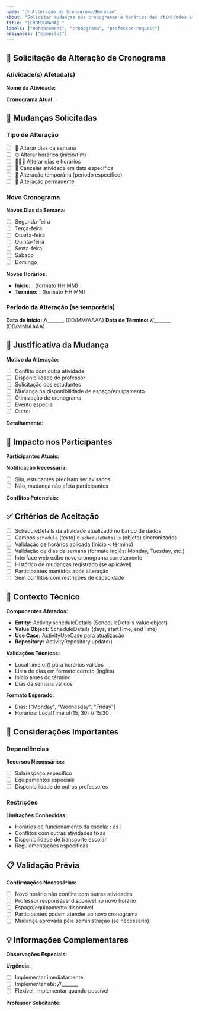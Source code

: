 ```yaml
---
name: "🕐 Alteração de Cronograma/Horário"
about: "Solicitar mudanças nos cronogramas e horários das atividades existentes"
title: "[CRONOGRAMA] "
labels: ["enhancement", "cronograma", "professor-request"]
assignees: ["@copilot"]
---
```


## 📅 Solicitação de Alteração de Cronograma

### Atividade(s) Afetada(s)
**Nome da Atividade:**
<!-- Nome exato da atividade. Para múltiplas atividades, liste todas -->

**Cronograma Atual:**
<!-- Ex: Segunda e Sexta, 15:15 - 16:45 -->

## 🔄 Mudanças Solicitadas

### Tipo de Alteração
- [ ] 📆 Alterar dias da semana
- [ ] ⏰ Alterar horários (início/fim)
- [ ] 📅➕⏰ Alterar dias e horários
- [ ] 🚫 Cancelar atividade em data específica
- [ ] 📄 Alteração temporária (período específico)
- [ ] 📄 Alteração permanente

### Novo Cronograma

**Novos Dias da Semana:**
- [ ] Segunda-feira
- [ ] Terça-feira
- [ ] Quarta-feira
- [ ] Quinta-feira
- [ ] Sexta-feira
- [ ] Sábado
- [ ] Domingo

**Novos Horários:**
- **Início:** __:__ (formato HH:MM)
- **Término:** __:__ (formato HH:MM)

### Período da Alteração (se temporária)
**Data de Início:** ___/___/_______ (DD/MM/AAAA)
**Data de Término:** ___/___/_______ (DD/MM/AAAA)

## 🎯 Justificativa da Mudança

**Motivo da Alteração:**
- [ ] Conflito com outra atividade
- [ ] Disponibilidade do professor
- [ ] Solicitação dos estudantes
- [ ] Mudança na disponibilidade de espaço/equipamento
- [ ] Otimização de cronograma
- [ ] Evento especial
- [ ] Outro: <!-- Especificar -->

**Detalhamento:**
<!-- Explique a necessidade específica da mudança -->

## 👥 Impacto nos Participantes

**Participantes Atuais:**
<!-- Quantos estudantes serão afetados? -->

**Notificação Necessária:**
- [ ] Sim, estudantes precisam ser avisados
- [ ] Não, mudança não afeta participantes

**Conflitos Potenciais:**
<!-- A mudança pode gerar conflitos com outras atividades dos estudantes? -->

## ✅ Critérios de Aceitação

- [ ] ScheduleDetails da atividade atualizado no banco de dados
- [ ] Campos `schedule` (texto) e `scheduleDetails` (objeto) sincronizados  
- [ ] Validação de horários aplicada (início < término)
- [ ] Validação de dias da semana (formato inglês: Monday, Tuesday, etc.)
- [ ] Interface web exibe novo cronograma corretamente
- [ ] Histórico de mudanças registrado (se aplicável)
- [ ] Participantes mantidos após alteração
- [ ] Sem conflitos com restrições de capacidade

## 🔧 Contexto Técnico

**Componentes Afetados:**
- **Entity:** Activity.scheduleDetails (ScheduleDetails value object)
- **Value Object:** ScheduleDetails (days, startTime, endTime)
- **Use Case:** ActivityUseCase para atualização
- **Repository:** ActivityRepository.update()

**Validações Técnicas:**
- LocalTime.of() para horários válidos
- Lista de dias em formato correto (inglês)
- Início antes do término
- Dias da semana válidos

**Formato Esperado:**
- Dias: ["Monday", "Wednesday", "Friday"]
- Horários: LocalTime.of(15, 30) // 15:30

## 🚨 Considerações Importantes

### Dependências
**Recursos Necessários:**
- [ ] Sala/espaço específico
- [ ] Equipamentos especiais
- [ ] Disponibilidade de outros professores

### Restrições
**Limitações Conhecidas:**
- Horários de funcionamento da escola: ___:___ às ___:___
- Conflitos com outras atividades fixas
- Disponibilidade de transporte escolar
- Regulamentações específicas

## 📋 Validação Prévia

**Confirmações Necessárias:**
- [ ] Novo horário não conflita com outras atividades
- [ ] Professor responsável disponível no novo horário
- [ ] Espaço/equipamento disponível
- [ ] Participantes podem atender ao novo cronograma
- [ ] Mudança aprovada pela administração (se necessário)

## 💡 Informações Complementares

**Observações Especiais:**
<!-- Qualquer informação adicional relevante -->

**Urgência:**
- [ ] Implementar imediatamente
- [ ] Implementar até: ___/___/_______
- [ ] Flexível, implementar quando possível

**Professor Solicitante:**
<!-- Nome de usuário: mrodriguez, mchen, principal -->